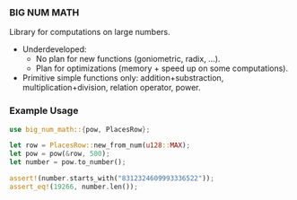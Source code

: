 ### BIG NUM MATH
Library for computations on large numbers.

- Underdeveloped: 
    - No plan for new functions (goniometric, radix, …).
    - Plan for optimizations (memory + speed up on some computations).
- Primitive simple functions only: addition+substraction, multiplication+division, relation operator, power.


### Example Usage

```rust
use big_num_math::{pow, PlacesRow};

let row = PlacesRow::new_from_num(u128::MAX);
let pow = pow(&row, 500);
let number = pow.to_number();

assert!(number.starts_with("8312324609993336522"));
assert_eq!(19266, number.len());
```
